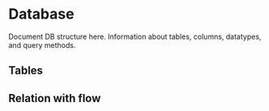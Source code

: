 # Database

Document DB structure here.
Information about tables, columns, datatypes, and query methods.

## Tables

## Relation with flow